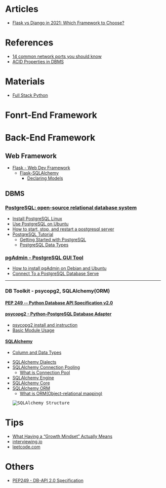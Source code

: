# Articles
<ul>
  <li><a href="https://hackr.io/blog/flask-vs-django">Flask vs Django in 2021: Which Framework to Choose?</a></li>
</ul>


# References
<ul>
  <li><a href="https://opensource.com/article/18/10/common-network-ports">14 common network ports you should know</a></li>
  
  <li><a href="https://opensource.com/article/18/10/common-network-ports">ACID Properties in DBMS</a></li>
</ul>


# Materials
<ul>
  <li><a href="https://www.fullstackpython.com/">Full Stack Python</a></li>
</ul>


# Fonrt-End Framework


# Back-End Framework
## Web Framework
- [Flask - Web Dev Framework](https://flask.palletsprojects.com/en/1.1.x/)
  - [Flask-SQLAlchemy](https://flask-sqlalchemy.palletsprojects.com/en/2.x/)
    - [Declaring Models](https://t.ly/K1rv)

## DBMS
### [PostgreSQL: open-source relational database system](https://www.postgresql.org/)
- [Install PostgreSQL Linux](https://t.ly/tpTZ)
- [Use PostgreSQL on Ubuntu](https://t.ly/EIxB)
- [How to start, stop, and restart a postgresql server](https://t.ly/SP5d)
- [PostgreSQL Tutorial](https://t.ly/WZxF)
  - [Getting Started with PostgreSQL](https://t.ly/f3VY)
  - [PostgreSQL Data Types](https://t.ly/HLrY)

### [pgAdmin - PostgreSQL GUI Tool](https://www.pgadmin.org/)
- [How to install pgAdmin on Debian and Ubuntu](https://t.ly/nN6T)
- [Connect To a PostgreSQL Database Serve](https://t.ly/ZAb5)

---
### DB Toolkit - psycopg2, SQLAlchemy(ORM)
#### [PEP 249 -- Python Database API Specification v2.0](https://t.ly/CUVp)
#### [psycopg2 - Python-PostgreSQL Database Adapter](https://t.ly/Vem7)
<ul>
  <li><a href="https://www.psycopg.org/docs/install.html">psycopg2 install and instruction</a></li>
  
  <li><a href="https://www.psycopg.org/docs/usage.html">Basic Module Usage</a></li>
</ul>

#### [SQLAlchemy](https://www.sqlalchemy.org/)
- [Column and Data Types](https://t.ly/IhoM)
<ul>
  <li><a href="https://t.ly/LwwK">SQLAlchemy Dialects</a></li>
  
  <li><a href="https://t.ly/YOZP">SQLAlchemy Connection Pooling</a>
    <ul>
      <li><a href="https://t.ly/y2FB">What is Connection Pool</a></li>
    </ul>
  </li>
  
  <li><a href="https://t.ly/TbqZ">SQLAlchemy Engine</a></li>
  
  <li><a href="https://t.ly/pHyB">SQLAlchemy Core</a></li>
  
  <li><a href="https://t.ly/3E8J">SQLAlchemy ORM</a>
    <ul>
      <li><a href="https://t.ly/i4Ll">What is ORM(Object-relational mapping)</a></li>
    </ul>
  </li>
  
  <kbd><img src="https://t.ly/Q4Uj" alt="SQLAlchemy Structure"></kbd>  
</ul>


# Tips
<ul>
  <li><a href="https://hbr.org/2016/01/what-having-a-growth-mindset-actually-means">What Having a “Growth Mindset” Actually Means</a></li>
 
  <li><a href="https://interviewing.io/">interviewing.io</a></li>

  <li><a href="https://leetcode.com/">leetcode.com</a></li>
</ul>


# Others 
<ul>
  <li><a href="https://t.ly/YLw0">PEP249 - DB-API 2.0 Specification</a></li>
</ul>

